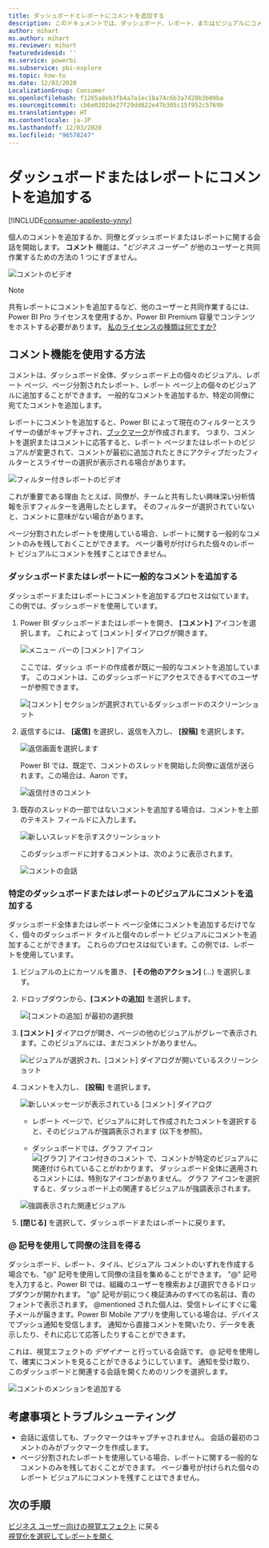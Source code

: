 ```yaml
---
title: ダッシュボードとレポートにコメントを追加する
description: このドキュメントでは、ダッシュボード、レポート、またはビジュアルにコメントを追加する方法と、コメントを使用して共同作業者と会話する方法を示します。
author: mihart
ms.author: mihart
ms.reviewer: mihart
featuredvideoid: ''
ms.service: powerbi
ms.subservice: pbi-explore
ms.topic: how-to
ms.date: 12/03/2020
LocalizationGroup: Consumer
ms.openlocfilehash: f1265a8eb3fb4a7a1ec18a74c6b3a7d28b3b09ba
ms.sourcegitcommit: cb6e0202de27f29dd622e47b305c15f952c5769b
ms.translationtype: HT
ms.contentlocale: ja-JP
ms.lasthandoff: 12/03/2020
ms.locfileid: "96578247"
---
```

# <a name="add-comments-to-a-dashboard-or-report"></a>ダッシュボードまたはレポートにコメントを追加する

[!INCLUDE[consumer-appliesto-ynny](../includes/consumer-appliesto-ynny.md)]

個人のコメントを追加するか、同僚とダッシュボードまたはレポートに関する会話を開始します。 **コメント** 機能は、"*ビジネス ユーザー*" が他のユーザーと共同作業するための方法の 1 つにすぎません。 

![コメントのビデオ](media/end-user-comment/comment.gif)

> [!NOTE]
> 共有レポートにコメントを追加するなど、他のユーザーと共同作業するには、Power BI Pro ライセンスを使用するか、Power BI Premium 容量でコンテンツをホストする必要があります。 [私のライセンスの種類は何ですか?](end-user-license.md)

## <a name="how-to-use-the-comments-feature"></a>コメント機能を使用する方法
コメントは、ダッシュボード全体、ダッシュボード上の個々のビジュアル、レポート ページ、ページ分割されたレポート、レポート ページ上の個々のビジュアルに追加することができます。 一般的なコメントを追加するか、特定の同僚に宛てたコメントを追加します。  

レポートにコメントを追加すると、Power BI によって現在のフィルターとスライサーの値がキャプチャされ、[ブックマーク](end-user-bookmarks.md)が作成されます。 つまり、コメントを選択またはコメントに応答すると、レポート ページまたはレポートのビジュアルが変更されて、コメントが最初に追加されたときにアクティブだったフィルターとスライサーの選択が表示される場合があります。  

![フィルター付きレポートのビデオ](media/end-user-comment/power-bi-comment.gif)

これが重要である理由 たとえば、同僚が、チームと共有したい興味深い分析情報を示すフィルターを適用したとします。 そのフィルターが選択されていないと、コメントに意味がない場合があります。

ページ分割されたレポートを使用している場合、レポートに関する一般的なコメントのみを残しておくことができます。  ページ番号が付けられた個々のレポート ビジュアルにコメントを残すことはできません。

### <a name="add-a-general-comment-to-a-dashboard-or-report"></a>ダッシュボードまたはレポートに一般的なコメントを追加する
ダッシュボードまたはレポートにコメントを追加するプロセスは似ています。  この例では、ダッシュボードを使用しています。 

1. Power BI ダッシュボードまたはレポートを開き、 **[コメント]** アイコンを選択します。 これによって [コメント] ダイアログが開きます。

    ![メニュー バーの [コメント] アイコン](media/end-user-comment/power-bi-comment-icon.png)

    ここでは、ダッシュ ボードの作成者が既に一般的なコメントを追加しています。  このコメントは、このダッシュボードにアクセスできるすべてのユーザーが参照できます。

    ![[コメント] セクションが選択されているダッシュボードのスクリーンショット](media/end-user-comment/power-bi-first-comments.png)

2. 返信するには、 **[返信]** を選択し、返信を入力し、 **[投稿]** を選択します。  

    ![返信画面を選択します](media/end-user-comment/power-bi-comments-reply.png)

    Power BI では、既定で、コメントのスレッドを開始した同僚に返信が送られます。この場合は、Aaron です。 

    ![返信付きのコメント](media/end-user-comment/power-bi-respond.png)

 3. 既存のスレッドの一部ではないコメントを追加する場合は、コメントを上部のテキスト フィールドに入力します。

    ![新しいスレッドを示すスクリーンショット](media/end-user-comment/power-bi-new-commenting.png)

    このダッシュボードに対するコメントは、次のように表示されます。

    ![コメントの会話](media/end-user-comment/power-bi-conversation.png)

### <a name="add-a-comment-to-a-specific-dashboard-or-report-visual"></a>特定のダッシュボードまたはレポートのビジュアルにコメントを追加する
ダッシュボード全体またはレポート ページ全体にコメントを追加するだけでなく、個々のダッシュボード タイルと個々のレポート ビジュアルにコメントを追加することができます。 これらのプロセスは似ています。この例では、レポートを使用しています。

1. ビジュアルの上にカーソルを置き、 **[その他のアクション]** (...) を選択します。    
2. ドロップダウンから、**[コメントの追加]** を選択します。

    ![[コメントの追加] が最初の選択肢](media/end-user-comment/power-bi-comment-reports.png)  

3.  **[コメント]** ダイアログが開き、ページの他のビジュアルがグレーで表示されます。このビジュアルには、まだコメントがありません。 

    ![ビジュアルが選択され、[コメント] ダイアログが開いているスクリーンショット](media/end-user-comment/power-bi-comments-column.png)  

4. コメントを入力し、 **[投稿]** を選択します。

    ![新しいメッセージが表示されている [コメント] ダイアログ](media/end-user-comment/power-bi-comment-spikes.png)  

    - レポート ページで、ビジュアルに対して作成されたコメントを選択すると、そのビジュアルが強調表示されます (以下を参照)。

    - ダッシュボードでは、グラフ アイコン ![[グラフ] アイコン付きのコメント](media/end-user-comment/power-bi-comment-chart-icon.png) で、コメントが特定のビジュアルに関連付けられていることがわかります。 ダッシュボード全体に適用されるコメントには、特別なアイコンがありません。 グラフ アイコンを選択すると、ダッシュボード上の関連するビジュアルが強調表示されます。
    

    ![強調表示された関連ビジュアル](media/end-user-comment/power-bi-highlights.png)

5. **[閉じる]** を選択して、ダッシュボードまたはレポートに戻ります。

### <a name="get-your-colleagues-attention-by-using-the--sign"></a>@ 記号を使用して同僚の注目を得る
ダッシュボード、レポート、タイル、ビジュアル コメントのいずれを作成する場合でも、"\@" 記号を使用して同僚の注目を集めることができます。  "\@" 記号を入力すると、Power BI では、組織のユーザーを検索および選択できるドロップダウンが開かれます。 "\@" 記号が前につく検証済みのすべての名前は、青のフォントで表示されます。 @mentioned された個人は、受信トレイにすぐに電子メールが届きます。Power BI Mobile アプリを使用している場合は、デバイスでプッシュ通知を受信します。 通知から直接コメントを開いたり、データを表示したり、それに応じて応答したりすることができます。

これは、視覚エフェクトの *デザイナー* と行っている会話です。 @ 記号を使用して、確実にコメントを見ることができるようにしています。 通知を受け取り、このダッシュボードと関連する会話を開くためのリンクを選択します。  

![コメントのメンションを追加する](media/end-user-comment/power-bi-comment-conversation.png)  

## <a name="considerations-and-troubleshooting"></a>考慮事項とトラブルシューティング

- 会話に返信しても、ブックマークはキャプチャされません。 会話の最初のコメントのみがブックマークを作成します。
- ページ分割されたレポートを使用している場合、レポートに関する一般的なコメントのみを残しておくことができます。  ページ番号が付けられた個々のレポート ビジュアルにコメントを残すことはできません。

## <a name="next-steps"></a>次の手順
[ビジネス ユーザー向けの視覚エフェクト](end-user-visualizations.md)  に戻る  
[視覚化を選択してレポートを開く](end-user-report-open.md)
